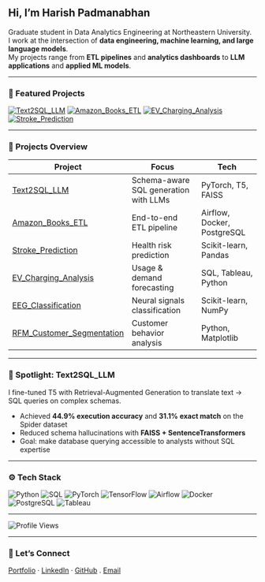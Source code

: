 <!--
**harish2412/harish2412** is a ✨ _special_ ✨ repository because its `README.md` (this file) appears on your GitHub profile.
-->

## Hi, I’m Harish Padmanabhan  

Graduate student in Data Analytics Engineering at Northeastern University.  
I work at the intersection of **data engineering, machine learning, and large language models**.  
My projects range from **ETL pipelines** and **analytics dashboards** to **LLM applications** and **applied ML models**.  

---

### 🔗 Featured Projects
[![Text2SQL_LLM](https://img.shields.io/badge/Text2SQL_LLM-NLP%20%7C%20LLM-blue)](https://github.com/harish2412/Text2SQL_LLM)
[![Amazon_Books_ETL](https://img.shields.io/badge/Amazon_Books_ETL-Data%20Engineering-orange)](https://github.com/harish2412/Amazon_Books_ETL)
[![EV_Charging_Analysis](https://img.shields.io/badge/EV_Charging_Analysis-Analytics%20%7C%20SQL-green)](https://github.com/harish2412/EV_Charging_Analysis)
[![Stroke_Prediction](https://img.shields.io/badge/Stroke_Prediction-ML%20%7C%20Healthcare-red)](https://github.com/harish2412/Stroke_Prediction)

---

### 📂 Projects Overview
| Project | Focus | Tech |
|---------|-------|------|
| [Text2SQL_LLM](https://github.com/harish2412/Text2SQL_LLM) | Schema-aware SQL generation with LLMs | PyTorch, T5, FAISS |
| [Amazon_Books_ETL](https://github.com/harish2412/Amazon_Books_ETL) | End-to-end ETL pipeline | Airflow, Docker, PostgreSQL |
| [Stroke_Prediction](https://github.com/harish2412/Stroke_Prediction) | Health risk prediction | Scikit-learn, Pandas |
| [EV_Charging_Analysis](https://github.com/harish2412/EV_Charging_Analysis) | Usage & demand forecasting | SQL, Tableau, Python |
| [EEG_Classification](https://github.com/harish2412/EEG_Classification) | Neural signals classification | Scikit-learn, NumPy |
| [RFM_Customer_Segmentation](https://github.com/harish2412/RFM_Customer_Segmentation) | Customer behavior analysis | Python, Matplotlib |

---

### 🌟 Spotlight: Text2SQL_LLM
I fine-tuned T5 with Retrieval-Augmented Generation to translate text → SQL queries on complex schemas.  
- Achieved **44.9% execution accuracy** and **31.1% exact match** on the Spider dataset  
- Reduced schema hallucinations with **FAISS + SentenceTransformers**  
- Goal: make database querying accessible to analysts without SQL expertise  

---

### ⚙️ Tech Stack
![Python](https://img.shields.io/badge/Python-3776AB?logo=python&logoColor=white)
![SQL](https://img.shields.io/badge/SQL-4479A1?logo=postgresql&logoColor=white)
![PyTorch](https://img.shields.io/badge/PyTorch-EE4C2C?logo=pytorch&logoColor=white)
![TensorFlow](https://img.shields.io/badge/TensorFlow-FF6F00?logo=tensorflow&logoColor=white)
![Airflow](https://img.shields.io/badge/Airflow-017CEE?logo=apache-airflow&logoColor=white)
![Docker](https://img.shields.io/badge/Docker-2496ED?logo=docker&logoColor=white)
![PostgreSQL](https://img.shields.io/badge/PostgreSQL-336791?logo=postgresql&logoColor=white)
![Tableau](https://img.shields.io/badge/Tableau-E97627?logo=tableau&logoColor=white)

---

![Profile Views](https://komarev.com/ghpvc/?username=harishpadmanabhan&label=Profile%20views&color=0e75b6&style=flat)

---

### 🔗 Let’s Connect
[Portfolio](https://harishpadmanabhan.netlify.app) · [LinkedIn](https://www.linkedin.com/in/hp24) · [GitHub](https://github.com/harish2412) . [Email](padmanabhan.h@northeastern.edu) 
